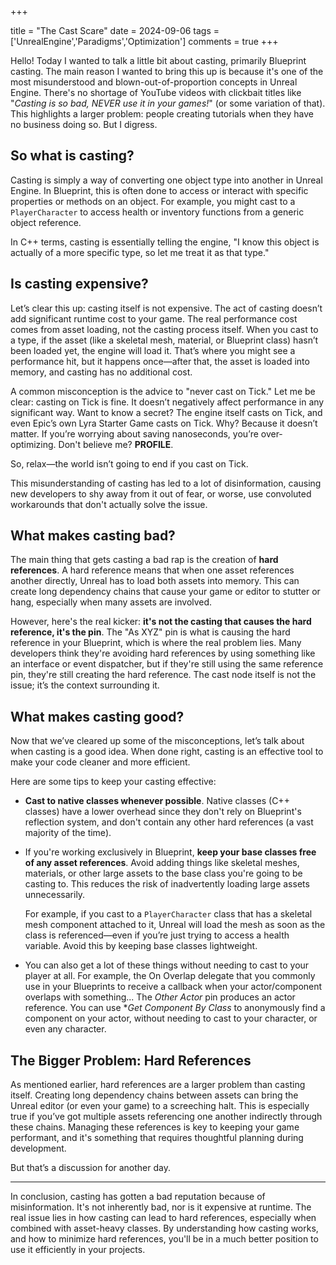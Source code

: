 +++

title = "The Cast Scare"
date = 2024-09-06
tags = ['UnrealEngine','Paradigms','Optimization']
comments = true
+++

Hello! Today I wanted to talk a little bit about casting, primarily Blueprint casting. The main reason I wanted to bring this up is because it's one of the most misunderstood and blown-out-of-proportion concepts in Unreal Engine. There's no shortage of YouTube videos with clickbait titles like "*Casting is so bad, NEVER use it in your games!*" (or some variation of that). This highlights a larger problem: people creating tutorials when they have no business doing so. But I digress.

## So what is casting? 

Casting is simply a way of converting one object type into another in Unreal Engine. In Blueprint, this is often done to access or interact with specific properties or methods on an object. For example, you might cast to a `PlayerCharacter` to access health or inventory functions from a generic object reference. 

In C++ terms, casting is essentially telling the engine, "I know this object is actually of a more specific type, so let me treat it as that type."

## Is casting expensive?

Let’s clear this up: casting itself is not expensive. The act of casting doesn’t add significant runtime cost to your game. The real performance cost comes from asset loading, not the casting process itself. When you cast to a type, if the asset (like a skeletal mesh, material, or Blueprint class) hasn’t been loaded yet, the engine will load it. That’s where you might see a performance hit, but it happens once—after that, the asset is loaded into memory, and casting has no additional cost.

A common misconception is the advice to "never cast on Tick." Let me be clear: casting on Tick is fine. It doesn’t negatively affect performance in any significant way. Want to know a secret? The engine itself casts on Tick, and even Epic’s own Lyra Starter Game casts on Tick. Why? Because it doesn’t matter. If you’re worrying about saving nanoseconds, you’re over-optimizing. Don't believe me? **PROFILE**.

So, relax—the world isn’t going to end if you cast on Tick.


This misunderstanding of casting has led to a lot of disinformation, causing new developers to shy away from it out of fear, or worse, use convoluted workarounds that don't actually solve the issue.

## What makes casting bad?

The main thing that gets casting a bad rap is the creation of **hard references**. A hard reference means that when one asset references another directly, Unreal has to load both assets into memory. This can create long dependency chains that cause your game or editor to stutter or hang, especially when many assets are involved.

However, here's the real kicker: **it's not the casting that causes the hard reference, it's the pin**. The "As XYZ" pin is what is causing the hard reference in your Blueprint, which is where the real problem lies. Many developers think they're avoiding hard references by using something like an interface or event dispatcher, but if they're still using the same reference pin, they're still creating the hard reference. The cast node itself is not the issue; it’s the context surrounding it.

## What makes casting good?

Now that we’ve cleared up some of the misconceptions, let’s talk about when casting is a good idea. When done right, casting is an effective tool to make your code cleaner and more efficient.

Here are some tips to keep your casting effective:
- **Cast to native classes whenever possible**. Native classes (C++ classes) have a lower overhead since they don't rely on Blueprint's reflection system, and don't contain any other hard references (a vast majority of the time).
- If you're working exclusively in Blueprint, **keep your base classes free of any asset references**. Avoid adding things like skeletal meshes, materials, or other large assets to the base class you're going to be casting to. This reduces the risk of inadvertently loading large assets unnecessarily.
  
  For example, if you cast to a `PlayerCharacter` class that has a skeletal mesh component attached to it, Unreal will load the mesh as soon as the class is referenced—even if you’re just trying to access a health variable. Avoid this by keeping base classes lightweight.

- You can also get a lot of these things without needing to cast to your player at all. For example, the On Overlap delegate that you commonly use in your Blueprints to receive a callback when your actor/component overlaps with something...
The *Other Actor* pin produces an actor reference. You can use **Get Component By Class* to anonymously find a component on your actor, without needing to cast to your character, or even any character.

## The Bigger Problem: Hard References

As mentioned earlier, hard references are a larger problem than casting itself. Creating long dependency chains between assets can bring the Unreal editor (or even your game) to a screeching halt. This is especially true if you’ve got multiple assets referencing one another indirectly through these chains. Managing these references is key to keeping your game performant, and it's something that requires thoughtful planning during development.

But that’s a discussion for another day.

---

In conclusion, casting has gotten a bad reputation because of misinformation. It's not inherently bad, nor is it expensive at runtime. The real issue lies in how casting can lead to hard references, especially when combined with asset-heavy classes. By understanding how casting works, and how to minimize hard references, you'll be in a much better position to use it efficiently in your projects.

